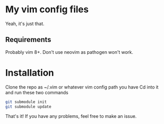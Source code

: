# My vim config files

Yeah, it's just that.

## Requirements
Probably vim 8+. Don't use neovim as pathogen won't work.

# Installation
Clone the repo as ~/.vim or whatever vim config path you have
Cd into it and run these two commands

``` sh
git submodule init
git submodule update
```
That's it! If you have any problems, feel free to make an issue.
